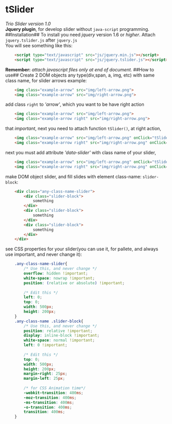 tSlider
=======
*Trio Slider version 1.0*<br>
**Jquery plugin**, for develop slider without ```java-script``` programming.<br>
##Installation##
To install you need *jquery* version 1.6 or *higher*. Attach ```jquery.tslider.js``` after ```jquery.js```<br>
You will see something like this:
```html
    <script type="text/javascript" src="js/jquery.min.js"></script>
    <script type="text/javascript" src="js/jquery.tslider.js"></script>
```
**Remember:** *attach javascript files only at end of document.*
##How to use##
Create 2 DOM objects any type(div,span, a, img, etc) with same class name, for slider arrows example:
```html
    <img class="example-arrow" src="img/left-arrow.png">
    <img class="example-arrow" src="img/right-arrow.png">
```
add class ```right``` to *'arrow'*, which you want to be have right action
```html
    <img class="example-arrow" src="img/left-arrow.png">
    <img class="example-arrow right" src="img/right-arrow.png">
```
that *important*, next you need to attach function ```tSlider()```, at right action,
```html
    <img class="example-arrow" src="img/left-arrow.png" onClick="tSlider()">
    <img class="example-arrow right" src="img/right-arrow.png" onClick="tSlider()">
```
next you must add attribute *'data-slider'* with class name of your slider,
```html
    <img class="example-arrow" src="img/left-arrow.png" onClick="tSlider()" data-slider='any-class-name-slider'>
    <img class="example-arrow right" src="img/right-arrow.png" onClick="tSlider()" data-slider='any-class-name-slider'>
```
make DOM object slider, and fill slides with element class-name: ```slider-block```:
```html
    <div class="any-class-name-slider">
        <div class="slider-block">
            something
        </div>
        <div class="slider-block">
            something
        </div>
        <div class="slider-block">
            something
        </div>
    </div>
```
see CSS properties for your slider(you can use it, for pallete, and always use important, and never change it):
```css
    .any-class-name-slider{
        /* Use this, and never change */
        overflow: hidden !important;
        white-space: nowrap !important;
        position: (relative or absolute) !important;
        
        /* Edit this */
        left: 0;
        top: 0;
        width: 500px;
        height: 200px;
    }
    .any-class-name .slider-block{
        /* Use this, and never change */
        position: relative !important;
        display: inline-block !important;
        white-space: normal !important;
        left: 0 !important;
        
        /* Edit this */
        top: 0;
        width: 500px;
        height: 200px;
        margin-right: 25px;
        margin-left: 25px;
        
        /* for CSS Animation time*/
        -webkit-transition: 400ms;
        -moz-transition: 400ms;
        -ms-transition: 400ms;
        -o-transition: 400ms;
        transition: 400ms;
    }
```
